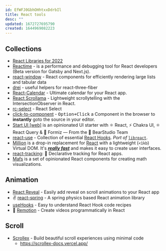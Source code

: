```yaml
---
id: EfWFJ0GbhOHhtxxDdrbIl
title: React tools
desc: ""
updated: 1672727695790
created: 1644969082223
---
```


## Collections

- [React Libraries for 2022](https://www.robinwieruch.de/react-libraries/)
- [Reactime](https://github.com/open-source-labs/reactime) - is a performance and debugging tool for React developers (Beta version for Gatsby and Next.js).
- [react-window](https://github.com/bvaughn/react-window) - React components for efficiently rendering large lists and tabular data
- [drei](https://github.com/pmndrs/drei) - useful helpers for react-three-fiber
- [React-Calendar](https://github.com/wojtekmaj/react-calendar) - Ultimate calendar for your React app.
- [React Scrollama](https://github.com/jsonkao/react-scrollama) - Lightweight scrollytelling with the IntersectionObserver in React.
- [rc-select](https://github.com/react-component/select) - React Select
- [click-to-component](https://github.com/ericclemmons/click-to-component) - <kbd>Option+Click</kbd> a Component in the browser to **instantly** goto the source in your editor.
- [Start UI [web]](https://github.com/BearStudio/start-ui-web) is an opinionated UI starter with ⚛️ React, ⚡️ Chakra UI, ⚛️ React Query & 🐜 Formiz — From the 🐻 BearStudio Team
- [react-use](https://github.com/streamich/react-use) - Collection of essential [React Hooks](https://reactjs.org/docs/hooks-intro.html). _Port of_ [`libreact`](https://github.com/streamich/libreact).
- [Million](https://github.com/aidenybai/million) is a drop-in replacement for [React](https://reactjs.org/) with a lightweight (`<1kb`) Virtual DOM. It's [_**really fast**_](https://millionjs.org/benchmarks) and makes it easy to create user interfaces.
- [react-tracking](https://github.com/nytimes/react-tracking): 🎯 Declarative tracking for React apps.
- [Mafs](https://github.com/stevenpetryk/mafs) is a set of opinionated React components for creating math visualizations.

## Animation

- [React Reveal](https://github.com/rnosov/react-reveal) - Easily add reveal on scroll animations to your React app
- ✌️ [react-spring](https://github.com/pmndrs/react-spring) - A spring physics based React animation library
- [useHooks](https://github.com/uidotdev/usehooks) - Easy to understand React Hook code recipes
- 🎥 [Remotion](https://github.com/remotion-dev/remotion) - Create videos programmatically in React

## Scroll

- [Scrollex](https://github.com/malerba118/scrollex) - Build beautiful scroll experiences using minimal code
  - https://scrollex-docs.vercel.app/
